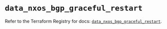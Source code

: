 # `data_nxos_bgp_graceful_restart`

Refer to the Terraform Registry for docs: [`data_nxos_bgp_graceful_restart`](https://registry.terraform.io/providers/ciscodevnet/nxos/0.5.10/docs/data-sources/bgp_graceful_restart).
